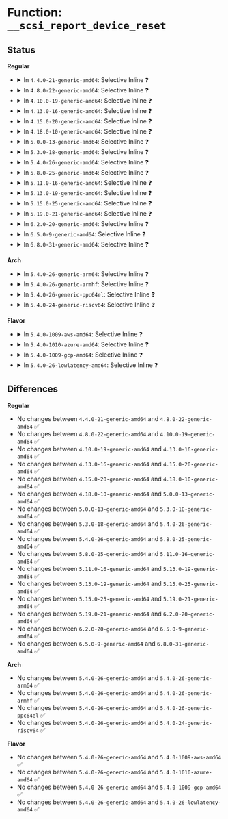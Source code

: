 # Function: <code>__scsi_report_device_reset</code>

## Status
<b>Regular</b>
<ul>
<li>
<details>
<summary>In <code>4.4.0-21-generic-amd64</code>: Selective Inline ❓</summary>

```c
void __scsi_report_device_reset(struct scsi_device * sdev, void * data)
```

```json
{
  "name": "__scsi_report_device_reset",
  "collision_type": "Unique Static",
  "inline_type": "Selective",
  "funcs": [
    {
      "addr": 18446744071584781584,
      "name": "__scsi_report_device_reset",
      "external": false,
      "loc": "drivers/scsi/scsi_error.c:805",
      "file": "drivers/scsi/scsi_error.c",
      "inline": "not declared, inlined",
      "caller_inline": [
        "drivers/scsi/scsi_error.c:scsi_report_device_reset",
        "drivers/scsi/scsi_error.c:scsi_try_bus_reset",
        "drivers/scsi/scsi_error.c:scsi_try_host_reset",
        "drivers/scsi/scsi_error.c:scsi_ioctl_reset",
        "drivers/scsi/scsi_error.c:scsi_send_eh_cmnd"
      ],
      "caller_func": []
    }
  ],
  "symbols": [
    {
      "addr": 18446744071584781584,
      "name": "__scsi_report_device_reset",
      "section": ".text",
      "bind": "STB_LOCAL",
      "size": 18
    }
  ]
}
```
</details>
</li>
<li>
<details>
<summary>In <code>4.8.0-22-generic-amd64</code>: Selective Inline ❓</summary>

```c
void __scsi_report_device_reset(struct scsi_device * sdev, void * data)
```

```json
{
  "name": "__scsi_report_device_reset",
  "collision_type": "Unique Static",
  "inline_type": "Selective",
  "funcs": [
    {
      "addr": 18446744071585144694,
      "name": "__scsi_report_device_reset",
      "external": false,
      "loc": "drivers/scsi/scsi_error.c:806",
      "file": "drivers/scsi/scsi_error.c",
      "inline": "not declared, inlined",
      "caller_inline": [
        "drivers/scsi/scsi_error.c:scsi_ioctl_reset",
        "drivers/scsi/scsi_error.c:scsi_report_device_reset",
        "drivers/scsi/scsi_error.c:scsi_send_eh_cmnd",
        "drivers/scsi/scsi_error.c:scsi_try_bus_reset",
        "drivers/scsi/scsi_error.c:scsi_try_host_reset"
      ],
      "caller_func": []
    }
  ],
  "symbols": [
    {
      "addr": 18446744071585141856,
      "name": "__scsi_report_device_reset",
      "section": ".text",
      "bind": "STB_LOCAL",
      "size": 18
    }
  ]
}
```
</details>
</li>
<li>
<details>
<summary>In <code>4.10.0-19-generic-amd64</code>: Selective Inline ❓</summary>

```c
void __scsi_report_device_reset(struct scsi_device * sdev, void * data)
```

```json
{
  "name": "__scsi_report_device_reset",
  "collision_type": "Unique Static",
  "inline_type": "Selective",
  "funcs": [
    {
      "addr": 18446744071585338982,
      "name": "__scsi_report_device_reset",
      "external": false,
      "loc": "drivers/scsi/scsi_error.c:806",
      "file": "drivers/scsi/scsi_error.c",
      "inline": "not declared, inlined",
      "caller_inline": [
        "drivers/scsi/scsi_error.c:scsi_ioctl_reset",
        "drivers/scsi/scsi_error.c:scsi_report_device_reset",
        "drivers/scsi/scsi_error.c:scsi_send_eh_cmnd",
        "drivers/scsi/scsi_error.c:scsi_try_bus_reset",
        "drivers/scsi/scsi_error.c:scsi_try_host_reset"
      ],
      "caller_func": []
    }
  ],
  "symbols": [
    {
      "addr": 18446744071585336144,
      "name": "__scsi_report_device_reset",
      "section": ".text",
      "bind": "STB_LOCAL",
      "size": 18
    }
  ]
}
```
</details>
</li>
<li>
<details>
<summary>In <code>4.13.0-16-generic-amd64</code>: Selective Inline ❓</summary>

```c
void __scsi_report_device_reset(struct scsi_device * sdev, void * data)
```

```json
{
  "name": "__scsi_report_device_reset",
  "collision_type": "Unique Static",
  "inline_type": "Selective",
  "funcs": [
    {
      "addr": 18446744071585430948,
      "name": "__scsi_report_device_reset",
      "external": false,
      "loc": "drivers/scsi/scsi_error.c:791",
      "file": "drivers/scsi/scsi_error.c",
      "inline": "not declared, inlined",
      "caller_inline": [
        "drivers/scsi/scsi_error.c:scsi_ioctl_reset",
        "drivers/scsi/scsi_error.c:scsi_report_device_reset",
        "drivers/scsi/scsi_error.c:scsi_send_eh_cmnd",
        "drivers/scsi/scsi_error.c:scsi_try_bus_reset",
        "drivers/scsi/scsi_error.c:scsi_try_host_reset"
      ],
      "caller_func": []
    }
  ],
  "symbols": [
    {
      "addr": 18446744071585421536,
      "name": "__scsi_report_device_reset",
      "section": ".text",
      "bind": "STB_LOCAL",
      "size": 18
    }
  ]
}
```
</details>
</li>
<li>
<details>
<summary>In <code>4.15.0-20-generic-amd64</code>: Selective Inline ❓</summary>

```c
void __scsi_report_device_reset(struct scsi_device * sdev, void * data)
```

```json
{
  "name": "__scsi_report_device_reset",
  "collision_type": "Unique Static",
  "inline_type": "Selective",
  "funcs": [
    {
      "addr": 18446744071585861149,
      "name": "__scsi_report_device_reset",
      "external": false,
      "loc": "drivers/scsi/scsi_error.c:817",
      "file": "drivers/scsi/scsi_error.c",
      "inline": "not declared, inlined",
      "caller_inline": [
        "drivers/scsi/scsi_error.c:scsi_ioctl_reset",
        "drivers/scsi/scsi_error.c:scsi_report_device_reset",
        "drivers/scsi/scsi_error.c:scsi_send_eh_cmnd",
        "drivers/scsi/scsi_error.c:scsi_try_bus_reset",
        "drivers/scsi/scsi_error.c:scsi_try_host_reset"
      ],
      "caller_func": []
    }
  ],
  "symbols": [
    {
      "addr": 18446744071585851568,
      "name": "__scsi_report_device_reset",
      "section": ".text",
      "bind": "STB_LOCAL",
      "size": 18
    }
  ]
}
```
</details>
</li>
<li>
<details>
<summary>In <code>4.18.0-10-generic-amd64</code>: Selective Inline ❓</summary>

```c
void __scsi_report_device_reset(struct scsi_device * sdev, void * data)
```

```json
{
  "name": "__scsi_report_device_reset",
  "collision_type": "Unique Static",
  "inline_type": "Selective",
  "funcs": [
    {
      "addr": 18446744071586107728,
      "name": "__scsi_report_device_reset",
      "external": false,
      "loc": "drivers/scsi/scsi_error.c:845",
      "file": "drivers/scsi/scsi_error.c",
      "inline": "not declared, inlined",
      "caller_inline": [
        "drivers/scsi/scsi_error.c:scsi_ioctl_reset",
        "drivers/scsi/scsi_error.c:scsi_report_device_reset",
        "drivers/scsi/scsi_error.c:scsi_send_eh_cmnd",
        "drivers/scsi/scsi_error.c:scsi_try_bus_reset",
        "drivers/scsi/scsi_error.c:scsi_try_host_reset"
      ],
      "caller_func": []
    }
  ],
  "symbols": [
    {
      "addr": 18446744071586098272,
      "name": "__scsi_report_device_reset",
      "section": ".text",
      "bind": "STB_LOCAL",
      "size": 18
    }
  ]
}
```
</details>
</li>
<li>
<details>
<summary>In <code>5.0.0-13-generic-amd64</code>: Selective Inline ❓</summary>

```c
void __scsi_report_device_reset(struct scsi_device * sdev, void * data)
```

```json
{
  "name": "__scsi_report_device_reset",
  "collision_type": "Unique Static",
  "inline_type": "Selective",
  "funcs": [
    {
      "addr": 18446744071586254001,
      "name": "__scsi_report_device_reset",
      "external": false,
      "loc": "drivers/scsi/scsi_error.c:842",
      "file": "drivers/scsi/scsi_error.c",
      "inline": "not declared, inlined",
      "caller_inline": [
        "drivers/scsi/scsi_error.c:scsi_ioctl_reset",
        "drivers/scsi/scsi_error.c:scsi_report_device_reset",
        "drivers/scsi/scsi_error.c:scsi_send_eh_cmnd",
        "drivers/scsi/scsi_error.c:scsi_try_bus_reset",
        "drivers/scsi/scsi_error.c:scsi_try_host_reset"
      ],
      "caller_func": []
    }
  ],
  "symbols": [
    {
      "addr": 18446744071586244368,
      "name": "__scsi_report_device_reset",
      "section": ".text",
      "bind": "STB_LOCAL",
      "size": 18
    }
  ]
}
```
</details>
</li>
<li>
<details>
<summary>In <code>5.3.0-18-generic-amd64</code>: Selective Inline ❓</summary>

```c
void __scsi_report_device_reset(struct scsi_device * sdev, void * data)
```

```json
{
  "name": "__scsi_report_device_reset",
  "collision_type": "Unique Static",
  "inline_type": "Selective",
  "funcs": [
    {
      "addr": 18446744071586502323,
      "name": "__scsi_report_device_reset",
      "external": false,
      "loc": "drivers/scsi/scsi_error.c:843",
      "file": "drivers/scsi/scsi_error.c",
      "inline": "not declared, inlined",
      "caller_inline": [
        "drivers/scsi/scsi_error.c:scsi_ioctl_reset",
        "drivers/scsi/scsi_error.c:scsi_report_device_reset",
        "drivers/scsi/scsi_error.c:scsi_send_eh_cmnd",
        "drivers/scsi/scsi_error.c:scsi_try_bus_reset",
        "drivers/scsi/scsi_error.c:scsi_try_host_reset"
      ],
      "caller_func": []
    }
  ],
  "symbols": [
    {
      "addr": 18446744071586488016,
      "name": "__scsi_report_device_reset",
      "section": ".text",
      "bind": "STB_LOCAL",
      "size": 18
    }
  ]
}
```
</details>
</li>
<li>
<details>
<summary>In <code>5.4.0-26-generic-amd64</code>: Selective Inline ❓</summary>

```c
void __scsi_report_device_reset(struct scsi_device * sdev, void * data)
```

```json
{
  "name": "__scsi_report_device_reset",
  "collision_type": "Unique Static",
  "inline_type": "Selective",
  "funcs": [
    {
      "addr": 18446744071586650163,
      "name": "__scsi_report_device_reset",
      "external": false,
      "loc": "drivers/scsi/scsi_error.c:843",
      "file": "drivers/scsi/scsi_error.c",
      "inline": "not declared, inlined",
      "caller_inline": [
        "drivers/scsi/scsi_error.c:scsi_ioctl_reset",
        "drivers/scsi/scsi_error.c:scsi_report_device_reset",
        "drivers/scsi/scsi_error.c:scsi_send_eh_cmnd",
        "drivers/scsi/scsi_error.c:scsi_try_bus_reset",
        "drivers/scsi/scsi_error.c:scsi_try_host_reset"
      ],
      "caller_func": []
    }
  ],
  "symbols": [
    {
      "addr": 18446744071586635808,
      "name": "__scsi_report_device_reset",
      "section": ".text",
      "bind": "STB_LOCAL",
      "size": 18
    }
  ]
}
```
</details>
</li>
<li>
<details>
<summary>In <code>5.8.0-25-generic-amd64</code>: Selective Inline ❓</summary>

```c
void __scsi_report_device_reset(struct scsi_device * sdev, void * data)
```

```json
{
  "name": "__scsi_report_device_reset",
  "collision_type": "Unique Static",
  "inline_type": "Selective",
  "funcs": [
    {
      "addr": 18446744071587446641,
      "name": "__scsi_report_device_reset",
      "external": false,
      "loc": "drivers/scsi/scsi_error.c:843",
      "file": "drivers/scsi/scsi_error.c",
      "inline": "not declared, inlined",
      "caller_inline": [
        "drivers/scsi/scsi_error.c:scsi_ioctl_reset",
        "drivers/scsi/scsi_error.c:scsi_report_device_reset",
        "drivers/scsi/scsi_error.c:scsi_eh_bus_device_reset",
        "drivers/scsi/scsi_error.c:scsi_send_eh_cmnd",
        "drivers/scsi/scsi_error.c:scsi_try_bus_reset",
        "drivers/scsi/scsi_error.c:scsi_try_host_reset"
      ],
      "caller_func": []
    }
  ],
  "symbols": [
    {
      "addr": 18446744071587431904,
      "name": "__scsi_report_device_reset",
      "section": ".text",
      "bind": "STB_LOCAL",
      "size": 18
    }
  ]
}
```
</details>
</li>
<li>
<details>
<summary>In <code>5.11.0-16-generic-amd64</code>: Selective Inline ❓</summary>

```c
void __scsi_report_device_reset(struct scsi_device * sdev, void * data)
```

```json
{
  "name": "__scsi_report_device_reset",
  "collision_type": "Unique Static",
  "inline_type": "Selective",
  "funcs": [
    {
      "addr": 18446744071587515297,
      "name": "__scsi_report_device_reset",
      "external": false,
      "loc": "drivers/scsi/scsi_error.c:851",
      "file": "drivers/scsi/scsi_error.c",
      "inline": "not declared, inlined",
      "caller_inline": [
        "drivers/scsi/scsi_error.c:scsi_ioctl_reset",
        "drivers/scsi/scsi_error.c:scsi_report_device_reset",
        "drivers/scsi/scsi_error.c:scsi_eh_bus_device_reset",
        "drivers/scsi/scsi_error.c:scsi_send_eh_cmnd",
        "drivers/scsi/scsi_error.c:scsi_try_bus_reset",
        "drivers/scsi/scsi_error.c:scsi_try_host_reset"
      ],
      "caller_func": []
    }
  ],
  "symbols": [
    {
      "addr": 18446744071587500624,
      "name": "__scsi_report_device_reset",
      "section": ".text",
      "bind": "STB_LOCAL",
      "size": 18
    }
  ]
}
```
</details>
</li>
<li>
<details>
<summary>In <code>5.13.0-19-generic-amd64</code>: Selective Inline ❓</summary>

```c
void __scsi_report_device_reset(struct scsi_device * sdev, void * data)
```

```json
{
  "name": "__scsi_report_device_reset",
  "collision_type": "Unique Static",
  "inline_type": "Selective",
  "funcs": [
    {
      "addr": 18446744071587396994,
      "name": "__scsi_report_device_reset",
      "external": false,
      "loc": "drivers/scsi/scsi_error.c:863",
      "file": "drivers/scsi/scsi_error.c",
      "inline": "not declared, inlined",
      "caller_inline": [
        "drivers/scsi/scsi_error.c:scsi_ioctl_reset",
        "drivers/scsi/scsi_error.c:scsi_report_device_reset",
        "drivers/scsi/scsi_error.c:scsi_eh_bus_device_reset",
        "drivers/scsi/scsi_error.c:scsi_send_eh_cmnd",
        "drivers/scsi/scsi_error.c:scsi_try_bus_reset",
        "drivers/scsi/scsi_error.c:scsi_try_host_reset"
      ],
      "caller_func": []
    }
  ],
  "symbols": [
    {
      "addr": 18446744071587382336,
      "name": "__scsi_report_device_reset",
      "section": ".text",
      "bind": "STB_LOCAL",
      "size": 18
    }
  ]
}
```
</details>
</li>
<li>
<details>
<summary>In <code>5.15.0-25-generic-amd64</code>: Selective Inline ❓</summary>

```c
void __scsi_report_device_reset(struct scsi_device * sdev, void * data)
```

```json
{
  "name": "__scsi_report_device_reset",
  "collision_type": "Unique Static",
  "inline_type": "Selective",
  "funcs": [
    {
      "addr": 18446744071587968811,
      "name": "__scsi_report_device_reset",
      "external": false,
      "loc": "drivers/scsi/scsi_error.c:882",
      "file": "drivers/scsi/scsi_error.c",
      "inline": "not declared, inlined",
      "caller_inline": [
        "drivers/scsi/scsi_error.c:scsi_ioctl_reset",
        "drivers/scsi/scsi_error.c:scsi_report_device_reset",
        "drivers/scsi/scsi_error.c:scsi_eh_bus_device_reset",
        "drivers/scsi/scsi_error.c:scsi_send_eh_cmnd",
        "drivers/scsi/scsi_error.c:scsi_try_bus_reset",
        "drivers/scsi/scsi_error.c:scsi_try_host_reset"
      ],
      "caller_func": []
    }
  ],
  "symbols": [
    {
      "addr": 18446744071587953920,
      "name": "__scsi_report_device_reset",
      "section": ".text",
      "bind": "STB_LOCAL",
      "size": 18
    }
  ]
}
```
</details>
</li>
<li>
<details>
<summary>In <code>5.19.0-21-generic-amd64</code>: Selective Inline ❓</summary>

```c
void __scsi_report_device_reset(struct scsi_device * sdev, void * data)
```

```json
{
  "name": "__scsi_report_device_reset",
  "collision_type": "Unique Static",
  "inline_type": "Selective",
  "funcs": [
    {
      "addr": 18446744071589325004,
      "name": "__scsi_report_device_reset",
      "external": false,
      "loc": "drivers/scsi/scsi_error.c:887",
      "file": "drivers/scsi/scsi_error.c",
      "inline": "not declared, inlined",
      "caller_inline": [
        "drivers/scsi/scsi_error.c:scsi_ioctl_reset",
        "drivers/scsi/scsi_error.c:scsi_report_device_reset",
        "drivers/scsi/scsi_error.c:scsi_eh_bus_device_reset",
        "drivers/scsi/scsi_error.c:scsi_send_eh_cmnd",
        "drivers/scsi/scsi_error.c:scsi_try_bus_reset",
        "drivers/scsi/scsi_error.c:scsi_try_host_reset"
      ],
      "caller_func": []
    }
  ],
  "symbols": [
    {
      "addr": 18446744071589309520,
      "name": "__scsi_report_device_reset",
      "section": ".text",
      "bind": "STB_LOCAL",
      "size": 24
    }
  ]
}
```
</details>
</li>
<li>
<details>
<summary>In <code>6.2.0-20-generic-amd64</code>: Selective Inline ❓</summary>

```c
void __scsi_report_device_reset(struct scsi_device * sdev, void * data)
```

```json
{
  "name": "__scsi_report_device_reset",
  "collision_type": "Unique Static",
  "inline_type": "Selective",
  "funcs": [
    {
      "addr": 18446744071590891087,
      "name": "__scsi_report_device_reset",
      "external": false,
      "loc": "drivers/scsi/scsi_error.c:894",
      "file": "drivers/scsi/scsi_error.c",
      "inline": "not declared, inlined",
      "caller_inline": [
        "drivers/scsi/scsi_error.c:scsi_ioctl_reset",
        "drivers/scsi/scsi_error.c:scsi_report_device_reset",
        "drivers/scsi/scsi_error.c:scsi_eh_bus_device_reset",
        "drivers/scsi/scsi_error.c:scsi_send_eh_cmnd",
        "drivers/scsi/scsi_error.c:scsi_try_bus_reset",
        "drivers/scsi/scsi_error.c:scsi_try_host_reset"
      ],
      "caller_func": []
    }
  ],
  "symbols": [
    {
      "addr": 18446744071590874240,
      "name": "__scsi_report_device_reset",
      "section": ".text",
      "bind": "STB_LOCAL",
      "size": 24
    }
  ]
}
```
</details>
</li>
<li>
<details>
<summary>In <code>6.5.0-9-generic-amd64</code>: Selective Inline ❓</summary>

```c
void __scsi_report_device_reset(struct scsi_device * sdev, void * data)
```

```json
{
  "name": "__scsi_report_device_reset",
  "collision_type": "Unique Static",
  "inline_type": "Selective",
  "funcs": [
    {
      "addr": 18446744071591234511,
      "name": "__scsi_report_device_reset",
      "external": false,
      "loc": "drivers/scsi/scsi_error.c:927",
      "file": "drivers/scsi/scsi_error.c",
      "inline": "not declared, inlined",
      "caller_inline": [
        "drivers/scsi/scsi_error.c:scsi_ioctl_reset",
        "drivers/scsi/scsi_error.c:scsi_report_device_reset",
        "drivers/scsi/scsi_error.c:scsi_eh_bus_device_reset",
        "drivers/scsi/scsi_error.c:scsi_send_eh_cmnd",
        "drivers/scsi/scsi_error.c:scsi_try_bus_reset",
        "drivers/scsi/scsi_error.c:scsi_try_host_reset"
      ],
      "caller_func": []
    }
  ],
  "symbols": [
    {
      "addr": 18446744071591217424,
      "name": "__scsi_report_device_reset",
      "section": ".text",
      "bind": "STB_LOCAL",
      "size": 24
    }
  ]
}
```
</details>
</li>
<li>
<details>
<summary>In <code>6.8.0-31-generic-amd64</code>: Selective Inline ❓</summary>

```c
void __scsi_report_device_reset(struct scsi_device * sdev, void * data)
```

```json
{
  "name": "__scsi_report_device_reset",
  "collision_type": "Unique Static",
  "inline_type": "Selective",
  "funcs": [
    {
      "addr": 18446744071591581761,
      "name": "__scsi_report_device_reset",
      "external": false,
      "loc": "drivers/scsi/scsi_error.c:929",
      "file": "drivers/scsi/scsi_error.c",
      "inline": "not declared, inlined",
      "caller_inline": [
        "drivers/scsi/scsi_error.c:scsi_ioctl_reset",
        "drivers/scsi/scsi_error.c:scsi_report_device_reset",
        "drivers/scsi/scsi_error.c:scsi_eh_bus_device_reset",
        "drivers/scsi/scsi_error.c:scsi_send_eh_cmnd",
        "drivers/scsi/scsi_error.c:scsi_try_bus_reset",
        "drivers/scsi/scsi_error.c:scsi_try_host_reset"
      ],
      "caller_func": []
    }
  ],
  "symbols": [
    {
      "addr": 18446744071591564608,
      "name": "__scsi_report_device_reset",
      "section": ".text",
      "bind": "STB_LOCAL",
      "size": 24
    }
  ]
}
```
</details>
</li>
</ul>
<b>Arch</b>
<ul>
<li>
<details>
<summary>In <code>5.4.0-26-generic-arm64</code>: Selective Inline ❓</summary>

```c
void __scsi_report_device_reset(struct scsi_device * sdev, void * data)
```

```json
{
  "name": "__scsi_report_device_reset",
  "collision_type": "Unique Static",
  "inline_type": "Selective",
  "funcs": [
    {
      "addr": 18446603336499548284,
      "name": "__scsi_report_device_reset",
      "external": false,
      "loc": "drivers/scsi/scsi_error.c:843",
      "file": "drivers/scsi/scsi_error.c",
      "inline": "not declared, inlined",
      "caller_inline": [
        "drivers/scsi/scsi_error.c:scsi_ioctl_reset",
        "drivers/scsi/scsi_error.c:scsi_report_device_reset",
        "drivers/scsi/scsi_error.c:scsi_send_eh_cmnd",
        "drivers/scsi/scsi_error.c:scsi_try_bus_reset",
        "drivers/scsi/scsi_error.c:scsi_try_host_reset"
      ],
      "caller_func": []
    }
  ],
  "symbols": [
    {
      "addr": 18446603336499531600,
      "name": "__scsi_report_device_reset",
      "section": ".text",
      "bind": "STB_LOCAL",
      "size": 48
    }
  ]
}
```
</details>
</li>
<li>
<details>
<summary>In <code>5.4.0-26-generic-armhf</code>: Selective Inline ❓</summary>

```c
void __scsi_report_device_reset(struct scsi_device * sdev, void * data)
```

```json
{
  "name": "__scsi_report_device_reset",
  "collision_type": "Unique Static",
  "inline_type": "Selective",
  "funcs": [
    {
      "addr": 3232012264,
      "name": "__scsi_report_device_reset",
      "external": false,
      "loc": "drivers/scsi/scsi_error.c:843",
      "file": "drivers/scsi/scsi_error.c",
      "inline": "not declared, inlined",
      "caller_inline": [
        "drivers/scsi/scsi_error.c:scsi_ioctl_reset",
        "drivers/scsi/scsi_error.c:scsi_report_device_reset",
        "drivers/scsi/scsi_error.c:scsi_send_eh_cmnd",
        "drivers/scsi/scsi_error.c:scsi_try_bus_reset",
        "drivers/scsi/scsi_error.c:scsi_try_host_reset"
      ],
      "caller_func": []
    }
  ],
  "symbols": [
    {
      "addr": 3231996848,
      "name": "__scsi_report_device_reset",
      "section": ".text",
      "bind": "STB_LOCAL",
      "size": 40
    }
  ]
}
```
</details>
</li>
<li>
<details>
<summary>In <code>5.4.0-26-generic-ppc64el</code>: Selective Inline ❓</summary>

```c
void __scsi_report_device_reset(struct scsi_device * sdev, void * data)
```

```json
{
  "name": "__scsi_report_device_reset",
  "collision_type": "Unique Static",
  "inline_type": "Selective",
  "funcs": [
    {
      "addr": 13835058055292841860,
      "name": "__scsi_report_device_reset",
      "external": false,
      "loc": "drivers/scsi/scsi_error.c:843",
      "file": "drivers/scsi/scsi_error.c",
      "inline": "not declared, inlined",
      "caller_inline": [
        "drivers/scsi/scsi_error.c:scsi_ioctl_reset",
        "drivers/scsi/scsi_error.c:scsi_report_device_reset",
        "drivers/scsi/scsi_error.c:scsi_send_eh_cmnd",
        "drivers/scsi/scsi_error.c:scsi_try_bus_reset",
        "drivers/scsi/scsi_error.c:scsi_try_host_reset"
      ],
      "caller_func": []
    }
  ],
  "symbols": [
    {
      "addr": 13835058055292822464,
      "name": "__scsi_report_device_reset",
      "section": ".text",
      "bind": "STB_LOCAL",
      "size": 24
    }
  ]
}
```
</details>
</li>
<li>
<details>
<summary>In <code>5.4.0-24-generic-riscv64</code>: Selective Inline ❓</summary>

```c
void __scsi_report_device_reset(struct scsi_device * sdev, void * data)
```

```json
{
  "name": "__scsi_report_device_reset",
  "collision_type": "Unique Static",
  "inline_type": "Selective",
  "funcs": [
    {
      "addr": 18446743936276748398,
      "name": "__scsi_report_device_reset",
      "external": false,
      "loc": "drivers/scsi/scsi_error.c:843",
      "file": "drivers/scsi/scsi_error.c",
      "inline": "not declared, inlined",
      "caller_inline": [
        "drivers/scsi/scsi_error.c:scsi_ioctl_reset",
        "drivers/scsi/scsi_error.c:scsi_report_device_reset",
        "drivers/scsi/scsi_error.c:scsi_send_eh_cmnd",
        "drivers/scsi/scsi_error.c:scsi_try_bus_reset",
        "drivers/scsi/scsi_error.c:scsi_try_host_reset"
      ],
      "caller_func": []
    }
  ],
  "symbols": [
    {
      "addr": 18446743936276735352,
      "name": "__scsi_report_device_reset",
      "section": ".text",
      "bind": "STB_LOCAL",
      "size": 44
    }
  ]
}
```
</details>
</li>
</ul>
<b>Flavor</b>
<ul>
<li>
<details>
<summary>In <code>5.4.0-1009-aws-amd64</code>: Selective Inline ❓</summary>

```c
void __scsi_report_device_reset(struct scsi_device * sdev, void * data)
```

```json
{
  "name": "__scsi_report_device_reset",
  "collision_type": "Unique Static",
  "inline_type": "Selective",
  "funcs": [
    {
      "addr": 18446744071586340643,
      "name": "__scsi_report_device_reset",
      "external": false,
      "loc": "drivers/scsi/scsi_error.c:843",
      "file": "drivers/scsi/scsi_error.c",
      "inline": "not declared, inlined",
      "caller_inline": [
        "drivers/scsi/scsi_error.c:scsi_ioctl_reset",
        "drivers/scsi/scsi_error.c:scsi_report_device_reset",
        "drivers/scsi/scsi_error.c:scsi_send_eh_cmnd",
        "drivers/scsi/scsi_error.c:scsi_try_bus_reset",
        "drivers/scsi/scsi_error.c:scsi_try_host_reset"
      ],
      "caller_func": []
    }
  ],
  "symbols": [
    {
      "addr": 18446744071586326288,
      "name": "__scsi_report_device_reset",
      "section": ".text",
      "bind": "STB_LOCAL",
      "size": 18
    }
  ]
}
```
</details>
</li>
<li>
<details>
<summary>In <code>5.4.0-1010-azure-amd64</code>: Selective Inline ❓</summary>

```c
void __scsi_report_device_reset(struct scsi_device * sdev, void * data)
```

```json
{
  "name": "__scsi_report_device_reset",
  "collision_type": "Unique Static",
  "inline_type": "Selective",
  "funcs": [
    {
      "addr": 18446744071586181971,
      "name": "__scsi_report_device_reset",
      "external": false,
      "loc": "drivers/scsi/scsi_error.c:843",
      "file": "drivers/scsi/scsi_error.c",
      "inline": "not declared, inlined",
      "caller_inline": [
        "drivers/scsi/scsi_error.c:scsi_ioctl_reset",
        "drivers/scsi/scsi_error.c:scsi_report_device_reset",
        "drivers/scsi/scsi_error.c:scsi_send_eh_cmnd",
        "drivers/scsi/scsi_error.c:scsi_try_bus_reset",
        "drivers/scsi/scsi_error.c:scsi_try_host_reset"
      ],
      "caller_func": []
    }
  ],
  "symbols": [
    {
      "addr": 18446744071586167616,
      "name": "__scsi_report_device_reset",
      "section": ".text",
      "bind": "STB_LOCAL",
      "size": 18
    }
  ]
}
```
</details>
</li>
<li>
<details>
<summary>In <code>5.4.0-1009-gcp-amd64</code>: Selective Inline ❓</summary>

```c
void __scsi_report_device_reset(struct scsi_device * sdev, void * data)
```

```json
{
  "name": "__scsi_report_device_reset",
  "collision_type": "Unique Static",
  "inline_type": "Selective",
  "funcs": [
    {
      "addr": 18446744071586598131,
      "name": "__scsi_report_device_reset",
      "external": false,
      "loc": "drivers/scsi/scsi_error.c:843",
      "file": "drivers/scsi/scsi_error.c",
      "inline": "not declared, inlined",
      "caller_inline": [
        "drivers/scsi/scsi_error.c:scsi_ioctl_reset",
        "drivers/scsi/scsi_error.c:scsi_report_device_reset",
        "drivers/scsi/scsi_error.c:scsi_send_eh_cmnd",
        "drivers/scsi/scsi_error.c:scsi_try_bus_reset",
        "drivers/scsi/scsi_error.c:scsi_try_host_reset"
      ],
      "caller_func": []
    }
  ],
  "symbols": [
    {
      "addr": 18446744071586583776,
      "name": "__scsi_report_device_reset",
      "section": ".text",
      "bind": "STB_LOCAL",
      "size": 18
    }
  ]
}
```
</details>
</li>
<li>
<details>
<summary>In <code>5.4.0-26-lowlatency-amd64</code>: Selective Inline ❓</summary>

```c
void __scsi_report_device_reset(struct scsi_device * sdev, void * data)
```

```json
{
  "name": "__scsi_report_device_reset",
  "collision_type": "Unique Static",
  "inline_type": "Selective",
  "funcs": [
    {
      "addr": 18446744071586710387,
      "name": "__scsi_report_device_reset",
      "external": false,
      "loc": "drivers/scsi/scsi_error.c:843",
      "file": "drivers/scsi/scsi_error.c",
      "inline": "not declared, inlined",
      "caller_inline": [
        "drivers/scsi/scsi_error.c:scsi_ioctl_reset",
        "drivers/scsi/scsi_error.c:scsi_report_device_reset",
        "drivers/scsi/scsi_error.c:scsi_send_eh_cmnd",
        "drivers/scsi/scsi_error.c:scsi_try_bus_reset",
        "drivers/scsi/scsi_error.c:scsi_try_host_reset"
      ],
      "caller_func": []
    }
  ],
  "symbols": [
    {
      "addr": 18446744071586696000,
      "name": "__scsi_report_device_reset",
      "section": ".text",
      "bind": "STB_LOCAL",
      "size": 18
    }
  ]
}
```
</details>
</li>
</ul>

## Differences
<b>Regular</b>
<ul>
<li>
No changes between <code>4.4.0-21-generic-amd64</code> and <code>4.8.0-22-generic-amd64</code> ✅
</li>
<li>
No changes between <code>4.8.0-22-generic-amd64</code> and <code>4.10.0-19-generic-amd64</code> ✅
</li>
<li>
No changes between <code>4.10.0-19-generic-amd64</code> and <code>4.13.0-16-generic-amd64</code> ✅
</li>
<li>
No changes between <code>4.13.0-16-generic-amd64</code> and <code>4.15.0-20-generic-amd64</code> ✅
</li>
<li>
No changes between <code>4.15.0-20-generic-amd64</code> and <code>4.18.0-10-generic-amd64</code> ✅
</li>
<li>
No changes between <code>4.18.0-10-generic-amd64</code> and <code>5.0.0-13-generic-amd64</code> ✅
</li>
<li>
No changes between <code>5.0.0-13-generic-amd64</code> and <code>5.3.0-18-generic-amd64</code> ✅
</li>
<li>
No changes between <code>5.3.0-18-generic-amd64</code> and <code>5.4.0-26-generic-amd64</code> ✅
</li>
<li>
No changes between <code>5.4.0-26-generic-amd64</code> and <code>5.8.0-25-generic-amd64</code> ✅
</li>
<li>
No changes between <code>5.8.0-25-generic-amd64</code> and <code>5.11.0-16-generic-amd64</code> ✅
</li>
<li>
No changes between <code>5.11.0-16-generic-amd64</code> and <code>5.13.0-19-generic-amd64</code> ✅
</li>
<li>
No changes between <code>5.13.0-19-generic-amd64</code> and <code>5.15.0-25-generic-amd64</code> ✅
</li>
<li>
No changes between <code>5.15.0-25-generic-amd64</code> and <code>5.19.0-21-generic-amd64</code> ✅
</li>
<li>
No changes between <code>5.19.0-21-generic-amd64</code> and <code>6.2.0-20-generic-amd64</code> ✅
</li>
<li>
No changes between <code>6.2.0-20-generic-amd64</code> and <code>6.5.0-9-generic-amd64</code> ✅
</li>
<li>
No changes between <code>6.5.0-9-generic-amd64</code> and <code>6.8.0-31-generic-amd64</code> ✅
</li>
</ul>
<b>Arch</b>
<ul>
<li>
No changes between <code>5.4.0-26-generic-amd64</code> and <code>5.4.0-26-generic-arm64</code> ✅
</li>
<li>
No changes between <code>5.4.0-26-generic-amd64</code> and <code>5.4.0-26-generic-armhf</code> ✅
</li>
<li>
No changes between <code>5.4.0-26-generic-amd64</code> and <code>5.4.0-26-generic-ppc64el</code> ✅
</li>
<li>
No changes between <code>5.4.0-26-generic-amd64</code> and <code>5.4.0-24-generic-riscv64</code> ✅
</li>
</ul>
<b>Flavor</b>
<ul>
<li>
No changes between <code>5.4.0-26-generic-amd64</code> and <code>5.4.0-1009-aws-amd64</code> ✅
</li>
<li>
No changes between <code>5.4.0-26-generic-amd64</code> and <code>5.4.0-1010-azure-amd64</code> ✅
</li>
<li>
No changes between <code>5.4.0-26-generic-amd64</code> and <code>5.4.0-1009-gcp-amd64</code> ✅
</li>
<li>
No changes between <code>5.4.0-26-generic-amd64</code> and <code>5.4.0-26-lowlatency-amd64</code> ✅
</li>
</ul>
